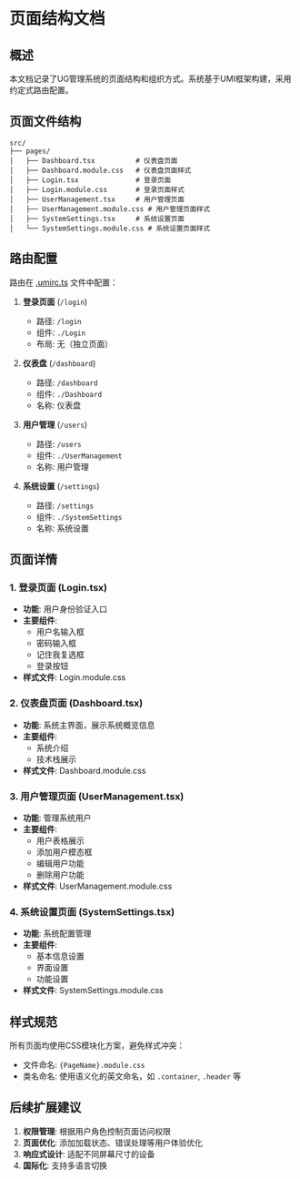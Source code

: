 # 页面结构文档

## 概述

本文档记录了UG管理系统的页面结构和组织方式。系统基于UMI框架构建，采用约定式路由配置。

## 页面文件结构

```
src/
├── pages/
│   ├── Dashboard.tsx          # 仪表盘页面
│   ├── Dashboard.module.css   # 仪表盘页面样式
│   ├── Login.tsx              # 登录页面
│   ├── Login.module.css       # 登录页面样式
│   ├── UserManagement.tsx     # 用户管理页面
│   ├── UserManagement.module.css # 用户管理页面样式
│   ├── SystemSettings.tsx     # 系统设置页面
│   └── SystemSettings.module.css # 系统设置页面样式
```

## 路由配置

路由在 [.umirc.ts](file://e:/YSY/UG/frontend/.umirc.ts) 文件中配置：

1. **登录页面** (`/login`)
   - 路径: `/login`
   - 组件: `./Login`
   - 布局: 无（独立页面）

2. **仪表盘** (`/dashboard`)
   - 路径: `/dashboard`
   - 组件: `./Dashboard`
   - 名称: 仪表盘

3. **用户管理** (`/users`)
   - 路径: `/users`
   - 组件: `./UserManagement`
   - 名称: 用户管理

4. **系统设置** (`/settings`)
   - 路径: `/settings`
   - 组件: `./SystemSettings`
   - 名称: 系统设置

## 页面详情

### 1. 登录页面 (Login.tsx)

- **功能**: 用户身份验证入口
- **主要组件**: 
  - 用户名输入框
  - 密码输入框
  - 记住我复选框
  - 登录按钮
- **样式文件**: Login.module.css

### 2. 仪表盘页面 (Dashboard.tsx)

- **功能**: 系统主界面，展示系统概览信息
- **主要组件**: 
  - 系统介绍
  - 技术栈展示
- **样式文件**: Dashboard.module.css

### 3. 用户管理页面 (UserManagement.tsx)

- **功能**: 管理系统用户
- **主要组件**: 
  - 用户表格展示
  - 添加用户模态框
  - 编辑用户功能
  - 删除用户功能
- **样式文件**: UserManagement.module.css

### 4. 系统设置页面 (SystemSettings.tsx)

- **功能**: 系统配置管理
- **主要组件**: 
  - 基本信息设置
  - 界面设置
  - 功能设置
- **样式文件**: SystemSettings.module.css

## 样式规范

所有页面均使用CSS模块化方案，避免样式冲突：
- 文件命名: `{PageName}.module.css`
- 类名命名: 使用语义化的英文命名，如 `.container`, `.header` 等

## 后续扩展建议

1. **权限管理**: 根据用户角色控制页面访问权限
2. **页面优化**: 添加加载状态、错误处理等用户体验优化
3. **响应式设计**: 适配不同屏幕尺寸的设备
4. **国际化**: 支持多语言切换